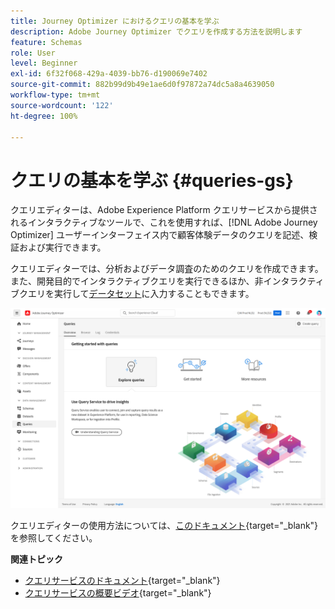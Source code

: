 ```yaml
---
title: Journey Optimizer におけるクエリの基本を学ぶ
description: Adobe Journey Optimizer でクエリを作成する方法を説明します
feature: Schemas
role: User
level: Beginner
exl-id: 6f32f068-429a-4039-bb76-d190069e7402
source-git-commit: 882b99d9b49e1ae6d0f97872a74dc5a8a4639050
workflow-type: tm+mt
source-wordcount: '122'
ht-degree: 100%

---
```


# クエリの基本を学ぶ {#queries-gs}

クエリエディターは、Adobe Experience Platform クエリサービスから提供されるインタラクティブなツールで、これを使用すれば、[!DNL Adobe Journey Optimizer] ユーザーインターフェイス内で顧客体験データのクエリを記述、検証および実行できます。

クエリエディターでは、分析およびデータ調査のためのクエリを作成できます。また、開発目的でインタラクティブクエリを実行できるほか、非インタラクティブクエリを実行して[データセット](get-started-datasets.md)に入力することもできます。


![](assets/queries-home.png)

クエリエディターの使用方法については、[このドキュメント](https://experienceleague.adobe.com/docs/experience-platform/query/ui/user-guide.html?lang=ja){target=&quot;_blank&quot;}を参照してください。

**関連トピック**

* [クエリサービスのドキュメント](https://experienceleague.adobe.com/docs/experience-platform/query/home.html?lang=ja){target=&quot;_blank&quot;}
* [クエリサービスの概要ビデオ](https://experienceleague.adobe.com/docs/platform-learn/tutorials/queries/understanding-query-service.html?lang=ja){target=&quot;_blank&quot;}
